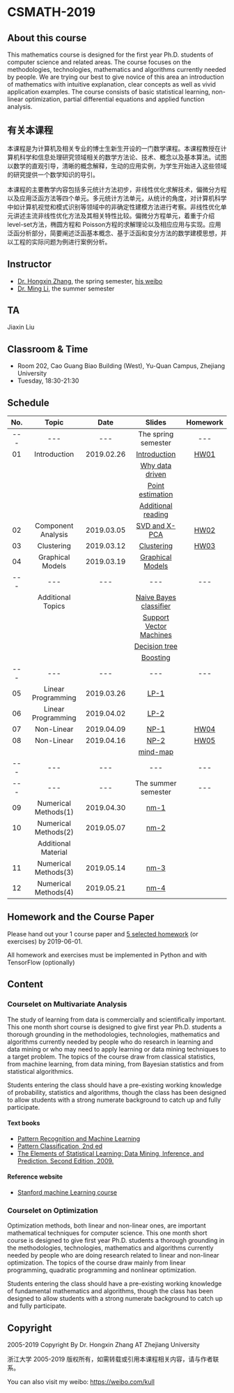 # CSMATH-2019

## About this course
This mathematics course is designed for the first year Ph.D. students of computer science and related areas. The course focuses on the methodologies, technologies, mathematics and algorithms currently needed by people. We are trying our best to give novice of this area an introduction of mathematics with intuitive explanation, clear concepts as well as vivid application examples. The course consists of basic statistical learning, non-linear optimization, partial differential equations and applied function analysis.

## 有关本课程
本课程是为计算机及相关专业的博士生新生开设的一门数学课程。本课程教授在计算机科学和信息处理研究领域相关的数学方法论、技术、概念以及基本算法。试图以数学的直观引导，清晰的概念解释，生动的应用实例，为学生开始进入这些领域的研究提供一个数学知识的导引。

本课程的主要教学内容包括多元统计方法初步，非线性优化求解技术，偏微分方程以及应用泛函方法等四个单元。多元统计方法单元，从统计的角度，对计算机科学中如计算机视觉和模式识别等领域中的非确定性建模方法进行考察。非线性优化单元讲述主流非线性优化方法及其相关特性比较。偏微分方程单元，着重于介绍level-set方法，椭圆方程和 Poisson方程的求解理论以及相应应用与实现。应用泛函分析部分，简要阐述泛函基本概念、基于泛函和变分方法的数学建模思想，并以工程的实际问题为例进行案例分析。


## Instructor
+ [Dr. Hongxin Zhang](http://www.cad.zju.edu.cn/home/zhx/), the spring semester, [his weibo](https://weibo.com/kull/)
+ [Dr. Ming Li](http://www.cad.zju.edu.cn/liming), the summer semester 

## TA
Jiaxin Liu

## Classroom & Time
+ Room 202, Cao Guang Biao Building (West), Yu-Quan Campus, Zhejiang University
+ Tuesday, 18:30-21:30

## Schedule
|  No. |   Topic             |     Date     |                  Slides                                   |   Homework              |
|:----:|:-------------------:|:------------:|:---------------------------------------------------------:|:-----------------------:|
| ---  |   ---               |  ---         |  The spring semester                                      |   ---                   |
|  01  |  Introduction       |  2019.02.26  |  [Introduction](pdf/csmath-01-introduction.pdf)           |   [HW01](hw/hw01.md)    |
|      |                     |              |  [Why data driven](pdf/csmath-01-data-driven.pdf)         |                         |
|      |                     |              |  [Point estimation](pdf/csmath-01-point_estimation.pdf)   |                         |
|      |                     |              |  [Additional reading](https://engineering.purdue.edu/kak/Trinity.pdf) |             |
|  02  |  Component Analysis |  2019.03.05  |  [SVD and X-PCA](pdf/csmath-02-component_analysis.pdf)    |   [HW02](hw/hw02.md)    |
|  03  |  Clustering         |  2019.03.12  |  [Clustering](pdf/csmath-03-distance_and_similarity.pdf)  |   [HW03](hw/hw03.md)    |
|  04  |  Graphical Models   |  2019.03.19  |  [Graphical Models](pdf/csmath-04-graphical_models.pdf)   |                         |
| ---  |   ---               |  ---         |  ---                                                      |   ---                   |
|      |  Additional Topics  |              |  [Naive Bayes classifier](pdf/ML2007-naive_bayes_classification.pdf)   |            |
|      |                     |              |  [Support Vector Machines](pdf/ML2007-SVM.pdf)            |                         |
|      |                     |              |  [Decision tree](pdf/ML2007-decision_tree.pdf)            |                         |
|      |                     |              |  [Boosting](pdf/ML2007-boosting.pdf)                      |                         |
| ---  |   ---               |  ---         |  ---                                                      |   ---                   |
|  05  |  Linear Programming |  2019.03.26  |  [LP-1](pdf/csmath-05-linear_programming.pdf)             |                         |
|  06  |  Linear Programming |  2019.04.02  |  [LP-2](pdf/csmath-06-linear_programming_and_dual_methods.pdf)    |                 |
|  07  |  Non-Linear         |  2019.04.09  |  [NP-1](pdf/csmath-07-nonlinear.pdf)                      |   [HW04](hw/hw04.md)    |
|  08  |  Non-Linear         |  2019.04.16  |  [NP-2](pdf/csmath-08-nonlinear_and_qp.pdf)               |   [HW05](hw/hw05.md)    |
|      |                     |              |  [mind-map](pdf/mind-map-01.PNG)                          |                         |
| ---  |   ---               |  ---         |  ---                                                      |   ---                   |
| ---  |   ---               |  ---         |  The summer semester                                      |   ---                   |
|  09  |Numerical Methods(1) |  2019.04.30  |  [nm-1](pdf/csmath-09-nm-01.pdf)                          |                         |
|  10  |Numerical Methods(2) |  2019.05.07  |  [nm-2](pdf/csmath-10-nm-02.pdf)                          |                         |
|      | Additional Material |              |  [](pdf/nm-01.pdf)                                        |                         |
|  11  |Numerical Methods(3) |  2019.05.14  |  [nm-3](pdf/csmath-10-nm-02.pdf)                          |                         |
|  12  |Numerical Methods(4) |  2019.05.21  |  [nm-4](pdf/csmath-10-nm-02.pdf)                          |                         |

## Homework and the Course Paper
Please hand out your 1 course paper and [5 selected homework](hw/README.md) (or exercises) by 2019-06-01. 

All homework and exercises must be implemented in Python and with TensorFlow (optionally) 

## Content

### Courselet on Multivariate Analysis
The study of learning from data is commercially and scientifically important. This one month short course is designed to give first year Ph.D. students a thorough grounding in the methodologies, technologies, mathematics and algorithms currently needed by people who do research in learning and data mining or who may need to apply learning or data mining techniques to a target problem. The topics of the course draw from classical statistics, from machine learning, from data mining, from Bayesian statistics and from statistical algorithmics.

Students entering the class should have a pre-existing working knowledge of probability, statistics and algorithms, though the class has been designed to allow students with a strong numerate background to catch up and fully participate.

#### Text books
+ [Pattern Recognition and Machine Learning](http://research.microsoft.com/en-us/um/people/cmbishop/prml/)
+ [Pattern Classification, 2nd ed](http://www.rii.ricoh.com/~stork/DHS.html)
+ [The Elements of Statistical Learning: Data Mining, Inference, and Prediction. Second Edition, 2009.](http://www-stat.stanford.edu/~tibs/ElemStatLearn/)

#### Reference website
+ [Stanford machine Learning course](http://www.stanford.edu/class/cs229/)


### Courselet on Optimization
Optimization methods, both linear and non-linear ones, are important mathematical techniques for computer science. This one month short course is designed to give first year Ph.D. students a thorough grounding in the methodologies, technologies, mathematics and algorithms currently needed by people who are doing research related to linear and non-linear optimization. The topics of the course draw mainly from linear programming, quadratic programming and nonlinear optimization.

Students entering the class should have a pre-existing working knowledge of fundamental mathematics and algorithms, though the class has been designed to allow students with a strong numerate background to catch up and fully participate.

## Copyright
2005-2019 Copyright By Dr. Hongxin Zhang AT Zhejiang University

浙江大学 2005-2019 版权所有，如需转载或引用本课程相关内容，请与作者联系。

You can also visit my weibo: https://weibo.com/kull
